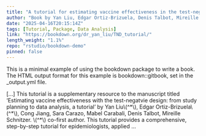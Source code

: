 ```yaml
---
title: "A tutorial for estimating vaccine effectiveness in the test-negatvie design"
author: "Book by Yan Liu, Edgar Ortiz-Brizuela, Denis Talbot, Mireille Schnitzer, R code by, SAS code by"
date: "2025-04-16T20:15:14Z"
tags: [Tutorial, Package, Data Analysis]
link: "https://bookdown.org/dr_yan_liu/TND_tutorial/"
length_weight: "1.1%"
repo: "rstudio/bookdown-demo"
pinned: false
---
```


<p>This is a minimal example of using the bookdown package to write a book. The HTML output format for this example is bookdown::gitbook, set in the _output.yml file.</p> [...] This tutorial is a supplementary resource to the manuscript titled ‘Estimating vaccine effectiveness with the test-negatvie design: from study planning to data analysis, a tutorial’ by Yan Liu\(^*\), Edgar Ortiz-Brizuela\(^*\), Cong Jiang, Sara Carazo, Mabel Carabali, Denis Talbot, Mireille Schnitzer. \(^*\) co-first author. This tutorial provides a comprehensive, step-by-step tutorial for epidemiologists, applied ...
